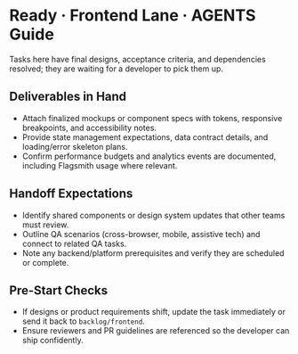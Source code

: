# Ready · Frontend Lane · AGENTS Guide

Tasks here have final designs, acceptance criteria, and dependencies resolved; they are waiting for a developer to pick them up.

## Deliverables in Hand
- Attach finalized mockups or component specs with tokens, responsive breakpoints, and accessibility notes.
- Provide state management expectations, data contract details, and loading/error skeleton plans.
- Confirm performance budgets and analytics events are documented, including Flagsmith usage where relevant.

## Handoff Expectations
- Identify shared components or design system updates that other teams must review.
- Outline QA scenarios (cross-browser, mobile, assistive tech) and connect to related QA tasks.
- Note any backend/platform prerequisites and verify they are scheduled or complete.

## Pre-Start Checks
- If designs or product requirements shift, update the task immediately or send it back to `backlog/frontend`.
- Ensure reviewers and PR guidelines are referenced so the developer can ship confidently.
